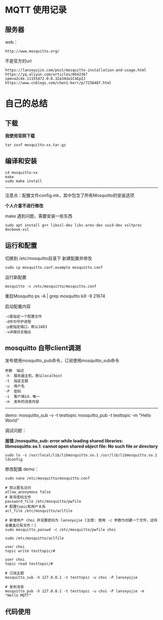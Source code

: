 # MQTT 使用记录 #

## 服务器 ##

web：

	http://www.mosquitto.org/

不是官方的url
	
	https://lanseyujie.com/post/mosquitto-installation-and-usage.html
	https://yq.aliyun.com/articles/664236?spm=a2c4e.11155472.0.0.32a34da1C4EpZJ
	https://www.cnblogs.com/chen1-kerr/p/7258487.html

# 自己的总结 #
## 下载 ##

**我使用官网下载**

	tar zxvf mosquitto-xx.tar.gz

## 编译和安装 ##

	cd mosquitto-xx
	make
	sudo make install

----

注意点：配置文件config.mk，其中包含了所有Mosquitto的安装选项

**个人介意不进行修改**

make 遇到问题，需要安装一些东西

	sudo apt install g++ libssl-dev libc-ares-dev uuid-dev xsltproc docbook-xsl

## 运行和配置 ##

切换到 /etc/mosquitto目录下 新建配置并修改

	sudo cp mosquitto.conf.example mosquitto.conf

运行新配置

	mosquitto -c /etc/mosquitto/mosquitto.conf

重启Mosquitto
	ps -A | grep mosquitto
	kill -9 21674

启动配置内容

	-c是指定一个配置文件
	-d作为守护进程
	-p是指定端口，默认1883
	-v详细日志输出

## mosquitto 自带client调测 ##

发布使用mosquitto_pub命令，订阅使用mosquitto_sub命令
	
	参数	描述
	-h	服务器主机，默认localhost
	-t	指定主题
	-u	用户名
	-P	密码
	-i	客户端id，唯一
	-m	发布的消息内容
---
demo:
	mosquitto_sub -v -t testtopic
	mosquitto_pub -t testtopic -m "Hello World"


调试问题：

**报错./mosquitto_sub: error while loading shared libraries: libmosquitto.so.1: cannot open shared object file: No such file or directory**

	sudo ln -s /usr/local/lib/libmosquitto.so.1 /usr/lib/libmosquitto.so.1
	ldconfig

修改配置
demo：

	sudo nano /etc/mosquitto/mosquitto.conf
	
	# 禁止匿名访问
	allow_anonymous false
	# 账号密码文件
	password_file /etc/mosquitto/pwfile
	# 配置topic和用户关系
	acl_file /etc/mosquitto/aclfile
	
	# 新增用户 choi 并设置密码为 lanseyujie [注意: 使用 -c 参数为创建一个文件，这将会覆盖已有文件！]
	sudo mosquitto_passwd -c /etc/mosquitto/pwfile choi
	
	sudo /etc/mosquitto/aclfile
	
	user choi
	topic write testtopic/#
	
	user choi
	topic read testtopic/#
	
	# 订阅主题
	mosquitto_sub -h 127.0.0.1 -t testtopic -u choi -P lanseyujie
	
	# 发布消息
	mosquitto_pub -h 127.0.0.1 -t testtopic -u choi -P lanseyujie -m "Hello MQTT"


## 代码使用 ##















